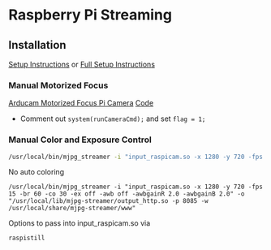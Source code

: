 # Raspberry Pi Streaming

## Installation
[Setup Instructions](https://github.com/djsamseng/Grigio#raspberry-pi)
or [Full Setup Instructions](https://www.sigmdel.ca/michel/ha/rpi/streaming_en.html)

### Manual Motorized Focus
[Arducam Motorized Focus Pi Camera](https://www.amazon.com/dp/B07SN8GYGD)
[Code](https://github.com/ArduCAM/RaspberryPi/blob/master/Motorized_Focus_Camera/C/manualFocusPreview.c)
- Comment out `system(runCameraCmd);` and set `flag = 1;` 

### Manual Color and Exposure Control
```bash
/usr/local/bin/mjpg_streamer -i "input_raspicam.so -x 1280 -y 720 -fps 15 -br 60 -co 30 -ex off -awb sun" -o "/usr/local/lib/mjpg-streamer/output_http.so -p 8085 -w /usr/local/share/mjpg-streamer/www"
```

No auto coloring
```
/usr/local/bin/mjpg_streamer -i "input_raspicam.so -x 1280 -y 720 -fps 15 -br 60 -co 30 -ex off -awb off -awbgainR 2.0 -awbgainB 2.0" -o "/usr/local/lib/mjpg-streamer/output_http.so -p 8085 -w /usr/local/share/mjpg-streamer/www"
```

Options to pass into input_raspicam.so via
```bash
raspistill
```
